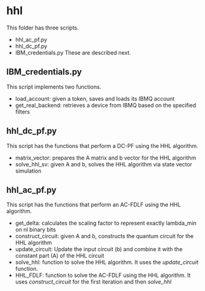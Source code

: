 # hhl
This folder has three scripts. 
- hhl_ac_pf.py
- hhl_dc_pf.py
- IBM_credentials.py
These are described next.
  
## IBM_credentials.py
This script implements two functions.
- load_account: given a token, saves and loads its IBMQ account
- get_real_backend: retrieves a device from IBMQ based on the specified filters

## hhl_dc_pf.py
This script has the functions that perform a DC-PF using the HHL algorithm.
- matrix_vector: prepares the A matrix and b vector for the HHL algorithm
- solve_hhl_sv: given A and b, solves the HHL algorithm via state vector simulation

## hhl_ac_pf.py
This script has the functions that perform an AC-FDLF using the HHL algorithm.
- get_delta: calculates the scaling factor to represent exactly lambda_min on nl binary bits
- construct_circuit: given A and b, constructs the quantum circuit for the HHL algorithm
- update_circuit: Update the input circuit (b) and combine it with the constant part (A) of the HHL circuit
- solve_hhl: function to solve the HHL algorithm. It uses the _update_circuit_ function.
- HHL_FDLF: function to solve the AC-FDLF using the HHL algorithm. It uses _construct_circuit_ for the first iteration and then _solve_hhl_
